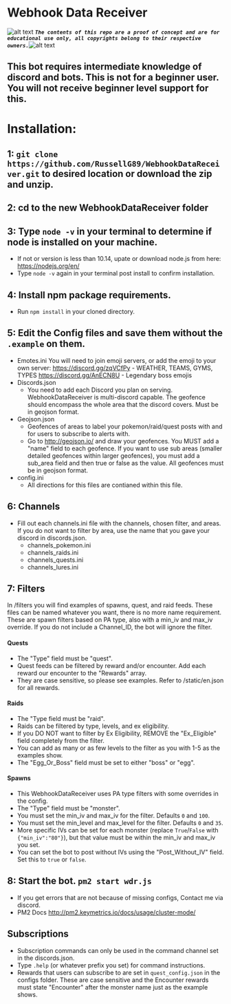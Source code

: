 <!-- define variables -->
[1.1]: http://i.imgur.com/M4fJ65n.png (ATTENTION)

# Webhook Data Receiver

![alt text][1.1] <strong><em>`The contents of this repo are a proof of concept and are for educational use only, all copyrights belong to their respective owners.`</em></strong>![alt text][1.1]<br/>

## This bot requires intermediate knowledge of discord and bots. This is **not** for a beginner user. You will not receive beginner level support for this.

# Installation:
## 1: `git clone https://github.com/RussellG89/WebhookDataReceiver.git` to desired location or download the zip and unzip.

## 2: cd to the new WebhookDataReceiver folder

## 3: Type `node -v` in your terminal to determine if node is installed on your machine.
  - If not or version is less than 10.14, upate or download node.js from here: https://nodejs.org/en/
  - Type `node -v` again in your terminal post install to confirm installation.

## 4: Install npm package requirements.
  - Run `npm install` in your cloned directory.

## 5: Edit the Config files and save them without the `.example` on them.
  - Emotes.ini
    You will need to join emoji servers, or add the emoji to your own server:
      https://discord.gg/zqVCfPy - WEATHER, TEAMS, GYMS, TYPES
      https://discord.gg/AnECN8U - Legendary boss emojis
  - Discords.json
      - You need to add each Discord you plan on serving. WebhookDataReceiver is multi-discord capable. The geofence should encompass the whole area that the discord covers. Must be in geojson format.
  - Geojson.json
      - Geofences of areas to label your pokemon/raid/quest posts with and for users to subscribe to alerts with.
      - Go to http://geojson.io/ and draw your geofences. You MUST add a "name" field to each geofence. If you want to use sub areas (smaller detailed geofences within larger geofences), you must add a sub_area field and then true or false as the value. All geofences must be in geojson format.
  - config.ini
      - All directions for this files are contianed within this file.

## 6: Channels
   - Fill out each channels.ini file with the channels, chosen filter, and areas. If you do not want to filter by area, use the name that you gave your discord in discords.json.
      - channels_pokemon.ini
      - channels_raids.ini
      - channels_quests.ini
      - channels_lures.ini

## 7: Filters
  In /filters you will find examples of spawns, quest, and raid feeds. These files can be named whatever you want, there is no more name requirement. These are spawn filters based on PA type, also with a min_iv and max_iv override. If you do not include a Channel_ID, the bot will ignore the filter.

  #### Quests
   - The "Type" field must be "quest".
   - Quest feeds can be filtered by reward and/or encounter. Add each reward our encounter to the "Rewards" array.
   - They are case sensitive, so please see examples. Refer to /static/en.json for all rewards.

  #### Raids
   - The "Type field must be "raid".
   - Raids can be filtered by type, levels, and ex eligibility.
   - If you DO NOT want to filter by Ex Eligibility, REMOVE the "Ex_Eligible" field completely from the filter.
   - You can add as many or as few levels to the filter as you with 1-5 as the examples show.
   - The "Egg_Or_Boss" field must be set to either "boss" or "egg".

  #### Spawns
   - This WebhookDataReceiver uses PA type filters with some overrides in the config.
   - The "Type" field must be "monster".
   - You must set the min_iv and max_iv for the filter. Defaults `0` and `100`.
   - You must set the min_level and max_level for the filter. Defaults `0` and `35`.
   - More specific IVs can be set for each monster (replace `True`/`False` with `{"min_iv":"80"}`), but that value must be within the min_iv and max_iv you set.
   - You can set the bot to post without IVs using the "Post_Without_IV" field. Set this to `true` or `false`.

## 8: Start the bot. `pm2 start wdr.js`
  - If you get errors that are not because of missing configs, Contact me via discord.
  - PM2 Docs http://pm2.keymetrics.io/docs/usage/cluster-mode/

## Subscriptions

- Subscription commands can only be used in the command channel set in the discords.json.
- Type `.help` (or whatever prefix you set) for command instructions.
- Rewards that users can subscribe to are set in `quest_config.json` in the configs folder. These are case sensitive and the Encounter rewards must state "Encounter" after the monster name just as the example shows.
